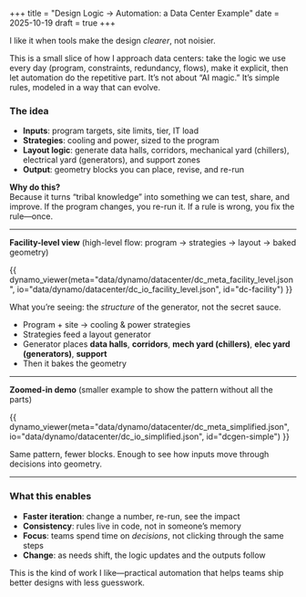 +++
title = "Design Logic → Automation: a Data Center Example"
date = 2025-10-19
draft = true
+++

I like it when tools make the design *clearer*, not noisier.

This is a small slice of how I approach data centers: take the logic we use every day (program, constraints, redundancy, flows), make it explicit, then let automation do the repetitive part. It’s not about “AI magic.” It’s simple rules, modeled in a way that can evolve.

### The idea
- **Inputs**: program targets, site limits, tier, IT load  
- **Strategies**: cooling and power, sized to the program  
- **Layout logic**: generate data halls, corridors, mechanical yard (chillers), electrical yard (generators), and support zones  
- **Output**: geometry blocks you can place, revise, and re-run

**Why do this?**  
Because it turns “tribal knowledge” into something we can test, share, and improve. If the program changes, you re-run it. If a rule is wrong, you fix the rule—once.

---

**Facility-level view** (high-level flow: program → strategies → layout → baked geometry)

{{ dynamo_viewer(meta="data/dynamo/datacenter/dc_meta_facility_level.json", io="data/dynamo/datacenter/dc_io_facility_level.json", id="dc-facility") }}

What you’re seeing: the *structure* of the generator, not the secret sauce.

- Program + site → cooling & power strategies  
- Strategies feed a layout generator  
- Generator places **data halls**, **corridors**, **mech yard (chillers)**, **elec yard (generators)**, **support**  
- Then it bakes the geometry

---

**Zoomed-in demo** (smaller example to show the pattern without all the parts)

{{ dynamo_viewer(meta="data/dynamo/datacenter/dc_meta_simplified.json", io="data/dynamo/datacenter/dc_io_simplified.json", id="dcgen-simple") }}

Same pattern, fewer blocks. Enough to see how inputs move through decisions into geometry.

---

### What this enables
- **Faster iteration**: change a number, re-run, see the impact  
- **Consistency**: rules live in code, not in someone’s memory  
- **Focus**: teams spend time on *decisions*, not clicking through the same steps  
- **Change**: as needs shift, the logic updates and the outputs follow

This is the kind of work I like—practical automation that helps teams ship better designs with less guesswork.
